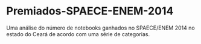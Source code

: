 # Premiados-SPAECE-ENEM-2014
Uma análise do número de notebooks ganhados no SPAECE/ENEM 2014 no estado do Ceará de acordo com uma série de categorias.
